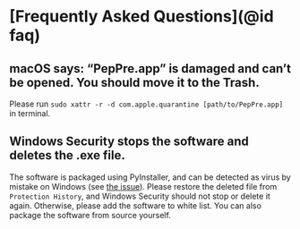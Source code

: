# [Frequently Asked Questions](@id faq)

## macOS says: “PepPre.app” is damaged and can’t be opened. You should move it to the Trash.

Please run `sudo xattr -r -d com.apple.quarantine [path/to/PepPre.app]` in terminal.

## Windows Security stops the software and deletes the .exe file. 

The software is packaged using PyInstaller,
and can be detected as virus by mistake on Windows (see [the issue](https://github.com/pyinstaller/pyinstaller/issues/5932)).
Please restore the deleted file from `Protection History`,
and Windows Security should not stop or delete it again.
Otherwise,
please add the software to white list.
You can also package the software from source yourself.
